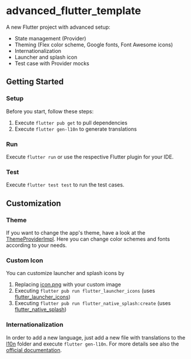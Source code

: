 # advanced_flutter_template

A new Flutter project with advanced setup:

- State management (Provider)
- Theming (Flex color scheme, Google fonts, Font Awesome icons)
- Internationalization
- Launcher and splash icon
- Test case with Provider mocks

## Getting Started

### Setup
Before you start, follow these steps:
1. Execute ```flutter pub get``` to pull dependencies
2. Execute ```flutter gen-l10n``` to generate translations

### Run
Execute ```flutter run``` or use the respective Flutter plugin for your IDE.

### Test
Execute ```flutter test test``` to run the test cases.

## Customization

### Theme
If you want to change the app's theme, have a look at the
[ThemeProviderImpl](lib/providers/theme/theme_provider_impl.dart).
Here you can change color schemes and fonts according to your needs.

### Custom Icon
You can customize launcher and splash icons by
1. Replacing [icon.png](assets/icon.png) with your custom image
2. Executing ```flutter pub run flutter_launcher_icons``` (uses [flutter_launcher_icons](https://pub.dev/packages/flutter_launcher_icons))
3. Executing ```flutter pub run flutter_native_splash:create``` (uses [flutter_native_splash](https://pub.dev/packages/flutter_native_splash))

### Internationalization
In order to add a new language, just add a new file with translations to the
[l10n](lib/l10n) folder and execute ```flutter gen-l10n```.
For more details see also the [official documentation](https://docs.flutter.dev/development/accessibility-and-localization/internationalization).
